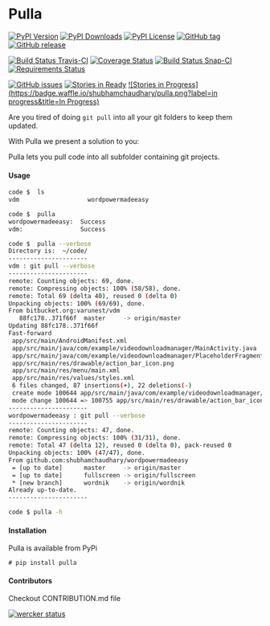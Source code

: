 Pulla
=========

[![PyPI Version](https://img.shields.io/pypi/v/pulla.svg)](https://pypi.python.org/pypi/pulla) [![PyPI Downloads](https://img.shields.io/pypi/dm/pulla.svg)](https://pypi.python.org/pypi/pulla) [![PyPI License](https://img.shields.io/pypi/l/pulla.svg)](https://pypi.python.org/pypi/pulla) [![GitHub tag](https://img.shields.io/github/tag/shubhamchaudhary/pulla.svg)](https://github.com/shubhamchaudhary/pulla/releases) [![GitHub release](https://img.shields.io/github/release/shubhamchaudhary/pulla.svg)](https://github.com/shubhamchaudhary/pulla/releases/latest)

[![Build Status Travis-CI](https://travis-ci.org/shubhamchaudhary/pulla.svg)](https://travis-ci.org/shubhamchaudhary/pulla) [![Coverage Status](https://coveralls.io/repos/shubhamchaudhary/pulla/badge.svg)](https://coveralls.io/r/shubhamchaudhary/pulla) [![Build Status Snap-CI](https://snap-ci.com/shubhamchaudhary/pulla/branch/develop/build_image)](https://snap-ci.com/shubhamchaudhary/pulla/branch/develop) [![Requirements Status](https://requires.io/github/shubhamchaudhary/pulla/requirements.svg)](https://requires.io/github/shubhamchaudhary/pulla/requirements/)

[![GitHub issues](https://img.shields.io/github/issues/shubhamchaudhary/pulla.svg?style=plastic)](https://github.com/shubhamchaudhary/pulla/issues) [![Stories in Ready](https://badge.waffle.io/shubhamchaudhary/pulla.png?label=ready&title=Ready)](https://waffle.io/shubhamchaudhary/pulla) [![Stories in Progress](https://badge.waffle.io/shubhamchaudhary/pulla.png?label=in progress&title=In Progress)](https://waffle.io/shubhamchaudhary/pulla)


Are you tired of doing `git pull` into all your git folders to keep them updated.  

With Pulla we present a solution to you:  

Pulla lets you pull code into all subfolder containing git projects.  

#### Usage

```sh
code $  ls
vdm                   wordpowermadeeasy

code $  pulla
wordpowermadeeasy:  Success
vdm:                Success

code $  pulla --verbose
Directory is:  ~/code/
----------------------
vdm : git pull --verbose
----------------------
remote: Counting objects: 69, done.
remote: Compressing objects: 100% (58/58), done.
remote: Total 69 (delta 40), reused 0 (delta 0)
Unpacking objects: 100% (69/69), done.
From bitbucket.org:varunest/vdm
   88fc178..371f66f  master     -> origin/master
Updating 88fc178..371f66f
Fast-forward
 app/src/main/AndroidManifest.xml                                            |   8 +-
 app/src/main/java/com/example/videodownloadmanager/MainActivity.java        |  38 ++--
 app/src/main/java/com/example/videodownloadmanager/PlaceholderFragment.java |  15 +-
 app/src/main/res/drawable/action_bar_icon.png                               | Bin
 app/src/main/res/menu/main.xml                                              |  14 +-
 app/src/main/res/values/styles.xml                                          |   5 +-
 6 files changed, 87 insertions(+), 22 deletions(-)
 create mode 100644 app/src/main/java/com/example/videodownloadmanager/Constants.java
 mode change 100644 => 100755 app/src/main/res/drawable/action_bar_icon.png
----------------------
wordpowermadeeasy : git pull --verbose
----------------------
remote: Counting objects: 47, done.
remote: Compressing objects: 100% (31/31), done.
remote: Total 47 (delta 12), reused 0 (delta 0), pack-reused 0
Unpacking objects: 100% (47/47), done.
From github.com:shubhamchaudhary/wordpowermadeeasy
 = [up to date]      master     -> origin/master
 = [up to date]      fullscreen -> origin/fullscreen
 * [new branch]      wordnik    -> origin/wordnik
Already up-to-date.
----------------------

code $ pulla -h
```

#### Installation
Pulla is available from PyPi

```
# pip install pulla
```


#### Contributors
Checkout CONTRIBUTION.md file


[![wercker status](https://app.wercker.com/status/d8901c704b2e7befa14998731113e38f/m "wercker status")](https://app.wercker.com/project/bykey/d8901c704b2e7befa14998731113e38f)
